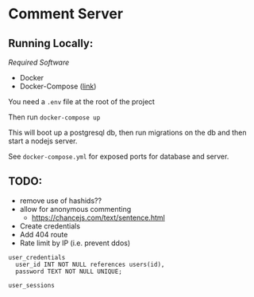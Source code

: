
# Comment Server

## Running Locally:

*Required Software*

- Docker
- Docker-Compose  ([link](https://docs.docker.com/compose/install/))

You need a `.env` file at the root of the project

Then run `docker-compose up`

This will boot up a postgresql db, then run migrations on the db and then start a nodejs server.

See `docker-compose.yml` for exposed ports for database and server.


## TODO:

- remove use of hashids??
- allow for anonymous commenting
  - https://chancejs.com/text/sentence.html
- Create credentials
- Add 404 route
- Rate limit by IP (i.e. prevent ddos)

```
user_credentials
  user_id INT NOT NULL references users(id),
  password TEXT NOT NULL UNIQUE;

user_sessions
```
